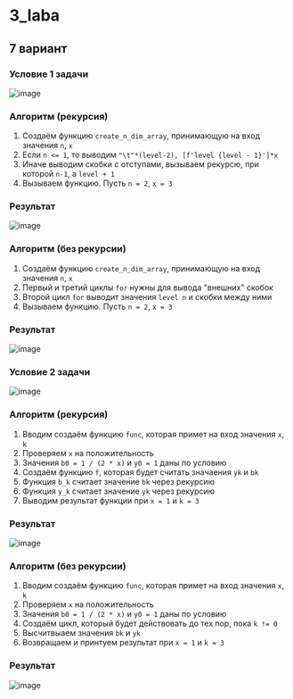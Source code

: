 # 3_laba
## 7 вариант 
### Условие 1 задачи 
![image](https://github.com/chernyavish/university/assets/150545779/5782c07e-e325-4832-b501-b00868bad3cd)
### Алгоритм (рекурсия)
1. Создаём функцию `create_n_dim_array`, принимающую на вход значения `n`, `x`
2. Если `n <= 1`, то выводим `"\t"*(level-2), [f'level {level - 1}']*x`
3. Иначе выводим скобки с отступами, вызываем рекурсю, при которой `n-1`, a `level + 1`
4. Вызываем функцию. Пусть `n = 2`, `x = 3`
### Результат
![image](https://github.com/gwoso/3_laba/assets/150545779/12e28707-6298-4570-a624-2766dbf6b9cf)
### Алгоритм (без рекурсии)
1. Создаём функцию `create_n_dim_array`, принимающую на вход значения `n`, `x`
2. Первый и третий циклы `for` нужны для вывода "внешних" скобок
3. Второй цикл `for` выводит значения `level n` и скобки между ними
4. Вызываем функцию. Пусть `n = 2`, `x = 3`
### Результат
![image](https://github.com/gwoso/3_laba/assets/150545779/c222f3dc-8a4c-4f65-9324-f2fa3c377ead)
### Условие 2 задачи
![image](https://github.com/chernyavish/university/assets/150545779/dff78851-0b72-4bb2-8aa1-90441e205f90)
### Алгоритм (рекурсия)
1. Вводим создаём функцию `func`, которая примет на вход значения `x`, `k`
2. Проверяем `x` на положительность
3. Значения `b0 = 1 / (2 * x)` и `y0 = 1` даны по условию
4. Создаём функцию `f`, которая будет считать значаения `yk` и `bk`
5. Функция `b_k` считает значение `bk` через рекурсию
6. Функция `y_k` считает значение `yk` через рекурсию
7. Выводим результат функции при `x = 1` и `k = 3`
### Результат
![image](https://github.com/gwoso/3_laba/assets/150545779/c71cbcc1-6f97-4ab5-9692-53e7afde0453)
### Алгоритм (без рекурсии)
1. Вводим создаём функцию `func`, которая примет на вход значения `x`, `k`
2. Проверяем `x` на положительность
3. Значения `b0 = 1 / (2 * x)` и `y0 = 1` даны по условию
4. Создаём цикл, который будет действовать до тех пор, пока `k != 0`
5. Высчитвыаем значения `bk` и `yk`
6. Возвращаем и принтуем результат при `x = 1` и `k = 3`
### Результат 
![image](https://github.com/gwoso/3_laba/assets/150545779/079aa67c-832b-4f19-a4ca-283e40b9a6e0)
